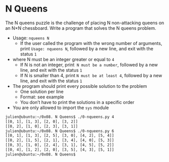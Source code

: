 # N Queens 
The N queens puzzle is the challenge of placing N non-attacking queens on an N×N chessboard. Write a program that solves the N queens problem.

* Usage: `nqueens N`
     * If the user called the program with the wrong number of arguments, print `Usage: nqueens N`, followed by a new line, and exit with the status `1`
* where N must be an integer greater or equal to `4`
     * If N is not an integer, print` N must be a number`, followed by a new line, and exit with the status `1`
     * If N is smaller than 4, print `N must be at least 4`, followed by a new line, and exit with the status `1`
* The program should print every possible solution to the problem
     * One solution per line
     * Format: see example
     * You don’t have to print the solutions in a specific order
* You are only allowed to import the `sys` module


```bash
julien@ubuntu:~/0x08. N Queens$ ./0-nqueens.py 4
[[0, 1], [1, 3], [2, 0], [3, 2]]
[[0, 2], [1, 0], [2, 3], [3, 1]]
julien@ubuntu:~/0x08. N Queens$ ./0-nqueens.py 6
[[0, 1], [1, 3], [2, 5], [3, 0], [4, 2], [5, 4]]
[[0, 2], [1, 5], [2, 1], [3, 4], [4, 0], [5, 3]]
[[0, 3], [1, 0], [2, 4], [3, 1], [4, 5], [5, 2]]
[[0, 4], [1, 2], [2, 0], [3, 5], [4, 3], [5, 1]]
julien@ubuntu:~/0x08. N Queens$ 
```
